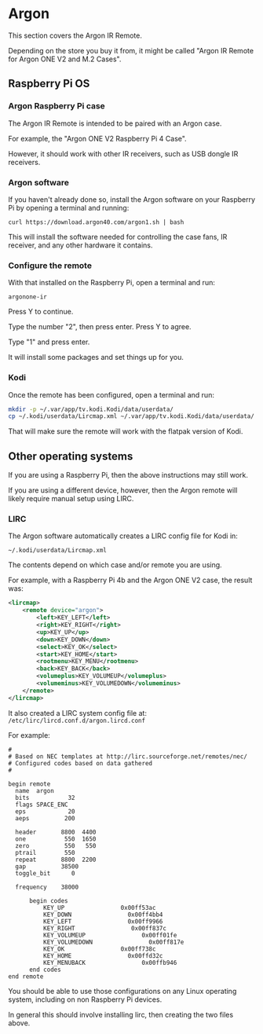 # Argon

This section covers the Argon IR Remote.

Depending on the store you buy it from, it might be called "Argon IR Remote for Argon ONE V2 and M.2 Cases".

## Raspberry Pi OS

### Argon Raspberry Pi case

The Argon IR Remote is intended to be paired with an Argon case.

For example, the "Argon ONE V2 Raspberry Pi 4 Case".

However, it should work with other IR receivers, such as USB dongle IR receivers.

### Argon software

If you haven't already done so, install the Argon software on your Raspberry Pi by opening a terminal and running:

`curl https://download.argon40.com/argon1.sh | bash`

This will install the software needed for controlling the case fans, IR receiver, and any other hardware it contains.

### Configure the remote

With that installed on the Raspberry Pi, open a terminal and run:

`argonone-ir`

Press Y to continue.

Type the number "2", then press enter. Press Y to agree.

Type "1" and press enter.

It will install some packages and set things up for you.

### Kodi

Once the remote has been configured, open a terminal and run:

```bash
mkdir -p ~/.var/app/tv.kodi.Kodi/data/userdata/
cp ~/.kodi/userdata/Lircmap.xml ~/.var/app/tv.kodi.Kodi/data/userdata/
```

That will make sure the remote will work with the flatpak version of Kodi.
## Other operating systems

If you are using a Raspberry Pi, then the above instructions may still work.

If you are using a different device, however, then the Argon remote will likely require manual setup using LIRC.

### LIRC

The Argon software automatically creates a LIRC config file for Kodi in:

`~/.kodi/userdata/Lircmap.xml`

The contents depend on which case and/or remote you are using.

For example, with a Raspberry Pi 4b and the Argon ONE V2 case, the result was:

```xml
<lircmap>
    <remote device="argon">
        <left>KEY_LEFT</left>
        <right>KEY_RIGHT</right>
        <up>KEY_UP</up>
        <down>KEY_DOWN</down>
        <select>KEY_OK</select>
        <start>KEY_HOME</start>
        <rootmenu>KEY_MENU</rootmenu>
        <back>KEY_BACK</back>
        <volumeplus>KEY_VOLUMEUP</volumeplus>
        <volumeminus>KEY_VOLUMEDOWN</volumeminus>
    </remote>
</lircmap>
```

It also created a LIRC system config file at: `/etc/lirc/lircd.conf.d/argon.lircd.conf`

For example:

```
#
# Based on NEC templates at http://lirc.sourceforge.net/remotes/nec/
# Configured codes based on data gathered
#

begin remote
  name  argon
  bits           32
  flags SPACE_ENC
  eps            20
  aeps          200

  header       8800  4400
  one           550  1650
  zero          550   550
  ptrail        550
  repeat       8800  2200
  gap          38500
  toggle_bit      0

  frequency    38000

      begin codes
          KEY_UP                0x00ff53ac
          KEY_DOWN                0x00ff4bb4
          KEY_LEFT                0x00ff9966
          KEY_RIGHT                0x00ff837c
          KEY_VOLUMEUP                0x00ff01fe
          KEY_VOLUMEDOWN                0x00ff817e
          KEY_OK                0x00ff738c
          KEY_HOME                0x00ffd32c
          KEY_MENUBACK                0x00ffb946
      end codes
end remote
```

You should be able to use those configurations on any Linux operating system, including on non Raspberry Pi devices.

In general this should involve installing lirc, then creating the two files above.
